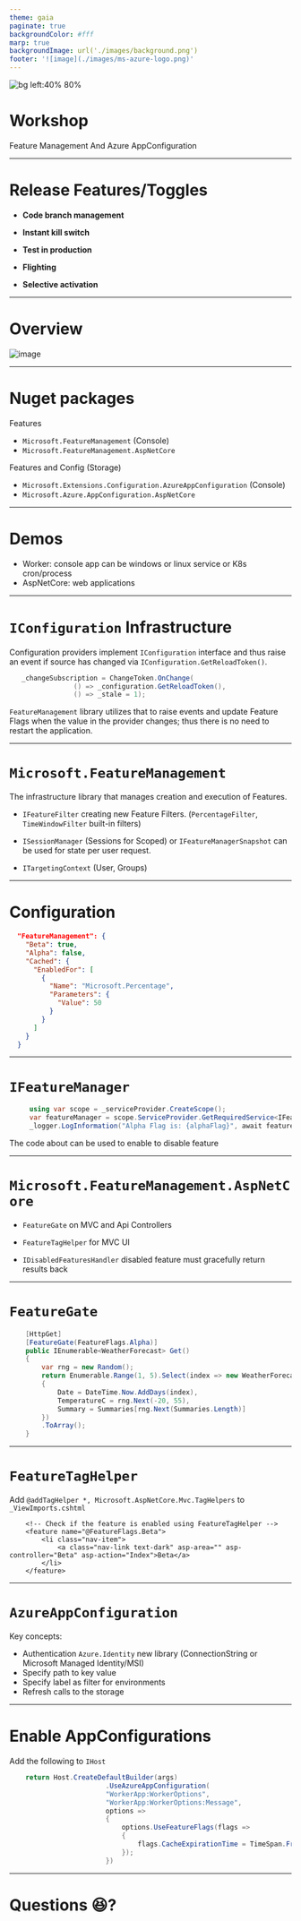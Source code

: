 ```yaml
---
theme: gaia
paginate: true
backgroundColor: #fff
marp: true
backgroundImage: url('./images/background.png')
footer: '![image](./images/ms-azure-logo.png)'
---
```


<!-- _class: lead -->

![bg left:40% 80%](./images/ms-azure-logo.png)

# **Workshop**

Feature Management And Azure AppConfiguration

---

# Release Features/Toggles

- **Code branch management**

- **Instant kill switch**

- **Test in production**

- **Flighting**

- **Selective activation**

---

# Overview

![image](./images/iconfiguration.jpg)

---

# Nuget packages

Features

- `Microsoft.FeatureManagement` (Console)
- `Microsoft.FeatureManagement.AspNetCore`

Features and Config (Storage)

- `Microsoft.Extensions.Configuration.AzureAppConfiguration` (Console)
- `Microsoft.Azure.AppConfiguration.AspNetCore`

---

# Demos

- Worker: console app can be windows or linux service or K8s cron/process
- AspNetCore: web applications

---

# `IConfiguration` Infrastructure

Configuration providers implement `IConfiguration` interface and thus raise an event if source has changed via `IConfiguration.GetReloadToken()`.

```csharp
   _changeSubscription = ChangeToken.OnChange(
                () => _configuration.GetReloadToken(),
                () => _stale = 1);
```

`FeatureManagement` library utilizes that to raise events and update Feature Flags when the value in the provider changes; thus there is no need to restart the application.

---

# `Microsoft.FeatureManagement`

The infrastructure library that manages creation and execution of Features.

* `IFeatureFilter` creating new Feature Filters. (`PercentageFilter`, `TimeWindowFilter` built-in filters)

* `ISessionManager` (Sessions for Scoped) or `IFeatureManagerSnapshot` can be used for state per user request.

* `ITargetingContext` (User, Groups)

---

# Configuration

```json
  "FeatureManagement": {
    "Beta": true,
    "Alpha": false,
    "Cached": {
      "EnabledFor": [
        {
          "Name": "Microsoft.Percentage",
          "Parameters": {
            "Value": 50
          }
        }
      ]
    }
  }
```

---

# `IFeatureManager`

```csharp
     using var scope = _serviceProvider.CreateScope();
     var featureManager = scope.ServiceProvider.GetRequiredService<IFeatureManager>();
     _logger.LogInformation("Alpha Flag is: {alphaFlag}", await featureManager.IsEnabledAsync(nameof(FeatureFlags.Alpha)));
```

The code about can be used to enable to disable feature

---

# `Microsoft.FeatureManagement.AspNetCore`

* `FeatureGate` on MVC and Api Controllers

* `FeatureTagHelper` for MVC UI

* `IDisabledFeaturesHandler` disabled feature must gracefully return results back

---

# `FeatureGate`

```csharp
    [HttpGet]
    [FeatureGate(FeatureFlags.Alpha)]
    public IEnumerable<WeatherForecast> Get()
    {
        var rng = new Random();
        return Enumerable.Range(1, 5).Select(index => new WeatherForecast
        {
            Date = DateTime.Now.AddDays(index),
            TemperatureC = rng.Next(-20, 55),
            Summary = Summaries[rng.Next(Summaries.Length)]
        })
        .ToArray();
    }
```

---

# `FeatureTagHelper`

Add `@addTagHelper *, Microsoft.AspNetCore.Mvc.TagHelpers` to `_ViewImports.cshtml`

```razor
    <!-- Check if the feature is enabled using FeatureTagHelper -->
    <feature name="@FeatureFlags.Beta">
        <li class="nav-item">
            <a class="nav-link text-dark" asp-area="" asp-controller="Beta" asp-action="Index">Beta</a>
        </li>
    </feature>
```
---

# `AzureAppConfiguration`

Key concepts:

* Authentication `Azure.Identity` new library (ConnectionString or Microsoft Managed Identity/MSI)
* Specify path to key value
* Specify label as filter for environments
* Refresh calls to the storage

---

# Enable AppConfigurations

Add the following to `IHost`

```csharp
    return Host.CreateDefaultBuilder(args)
                        .UseAzureAppConfiguration(
                        "WorkerApp:WorkerOptions",
                        "WorkerApp:WorkerOptions:Message",
                        options =>
                        {
                            options.UseFeatureFlags(flags =>
                            {
                                flags.CacheExpirationTime = TimeSpan.FromSeconds(1);
                            });
                        })
```

---

# Questions :satisfied:?

